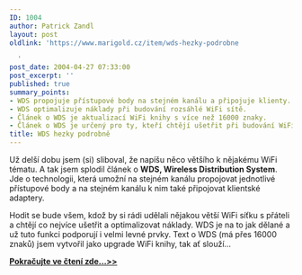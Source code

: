 ```yaml
---
ID: 1004
author: Patrick Zandl
layout: post
oldlink: 'https://www.marigold.cz/item/wds-hezky-podrobne

  '
post_date: 2004-04-27 07:33:00
post_excerpt: ''
published: true
summary_points:
- WDS propojuje přístupové body na stejném kanálu a připojuje klienty.
- WDS optimalizuje náklady při budování rozsáhlé WiFi sítě.
- Článek o WDS je aktualizací WiFi knihy s více než 16000 znaky.
- Článek o WDS je určený pro ty, kteří chtějí ušetřit při budování WiFi sítě.
title: WDS hezky podrobně
---
```


<p>
<p>
Už delší dobu jsem (si) sliboval, že napíšu něco většího k nějakému WiFi tématu. A tak jsem splodil článek o <STRONG>WDS, Wireless Distribution System</STRONG>. Jde o technologii, která umožní na stejném kanálu propojovat jednotlivé přístupové body a na stejném kanálu k nim také připojovat klientské adaptery. </p>

<p>
Hodit se bude všem, kdož by si rádi udělali nějakou větší WiFi síťku s přáteli a chtějí co nejvíce ušetřit a optimalizovat náklady. WDS je na to jak dělané a už tuto funkci podporují i velmi levné prvky. Text o WDS (má přes 16000 znaků) jsem vytvořil jako upgrade WiFi knihy, tak ať slouží...</p>
<A href="/zacinajicim/wds040427.html">
<p>
<STRONG>Pokračujte ve čtení zde...&gt;&gt;</STRONG></p>
</A>
</p>